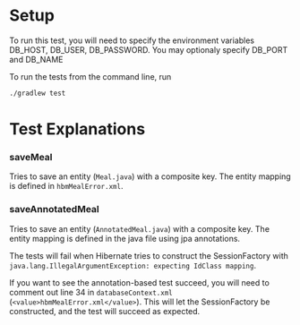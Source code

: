 # Setup

To run this test, you will need to specify the environment variables DB\_HOST, DB\_USER, DB\_PASSWORD.
You may optionaly specify DB\_PORT and DB\_NAME

To run the tests from the command line, run
```bash
./gradlew test
```

# Test Explanations
### saveMeal
Tries to save an entity (`Meal.java`) with a composite key. The entity mapping is defined in `hbmMealError.xml`.

### saveAnnotatedMeal
Tries to save an entity (`AnnotatedMeal.java`) with a composite key. The entity mapping is defined in the java file using jpa annotations.

The tests will fail when Hibernate tries to construct the SessionFactory with `java.lang.IllegalArgumentException: expecting IdClass mapping`.

If you want to see the annotation-based test succeed, you will need to comment out line 34 in `databaseContext.xml` (`<value>hbmMealError.xml</value>`).
This will let the SessionFactory be constructed, and the test will succeed as expected.